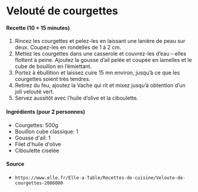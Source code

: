 # Velouté de courgettes

#### Recette (10 + 15 minutes)

1. Rincez les courgettes et pelez-les en laissant une lanière de peau sur deux. Coupez-les en rondelles de 1 à 2 cm.
2. Mettez les courgettes dans une casserole et couvrez-les d’eau – elles flottent à peine. Ajoutez la gousse d’ail pelée et coupée en lamelles et le cube de bouillon en l’émiettant.
3. Portez à ébullition et laissez cuire 15 mn environ, jusqu’à ce que les courgettes soient très tendres.
4. Retirez du feu, ajoutez la Vache qui rit et mixez jusqu’à obtention d’un joli velouté vert.
5. Servez aussitôt avec l’huile d’olive et la ciboulette.

#### Ingrédients (pour 2 personnes)

- Courgettes: 500g
- Bouillon cube classique: 1
- Gousse d'ail: 1 
- Filet d'huile d'olive 
- Ciboulette ciselée

#### Source

- `https://www.elle.fr/Elle-a-Table/Recettes-de-cuisine/Veloute-de-courgettes-2086080`